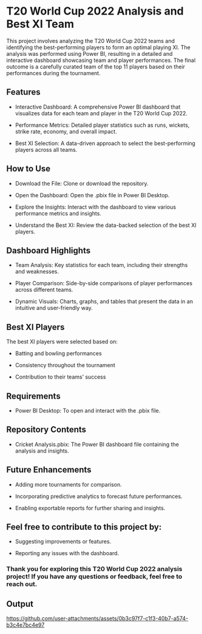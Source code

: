# T20 World Cup 2022 Analysis and Best XI Team

This project involves analyzing the T20 World Cup 2022 teams and identifying the best-performing players to form an optimal playing XI. The analysis was performed using Power BI, resulting in a detailed and interactive dashboard showcasing team and player performances. The final outcome is a carefully curated team of the top 11 players based on their performances during the tournament.

## Features

- Interactive Dashboard: A comprehensive Power BI dashboard that visualizes data for each team and player in the T20 World Cup 2022.

- Performance Metrics: Detailed player statistics such as runs, wickets, strike rate, economy, and overall impact.

- Best XI Selection: A data-driven approach to select the best-performing players across all teams.

## How to Use

- Download the File: Clone or download the repository.

- Open the Dashboard: Open the .pbix file in Power BI Desktop.

- Explore the Insights: Interact with the dashboard to view various performance metrics and insights.

- Understand the Best XI: Review the data-backed selection of the best XI players.

## Dashboard Highlights

- Team Analysis: Key statistics for each team, including their strengths and weaknesses.

- Player Comparison: Side-by-side comparisons of player performances across different teams.

- Dynamic Visuals: Charts, graphs, and tables that present the data in an intuitive and user-friendly way.

## Best XI Players

The best XI players were selected based on:

- Batting and bowling performances

- Consistency throughout the tournament

- Contribution to their teams’ success


## Requirements

- Power BI Desktop: To open and interact with the .pbix file.

## Repository Contents

- Cricket Analysis.pbix: The Power BI dashboard file containing the analysis and insights.

## Future Enhancements

- Adding more tournaments for comparison.

- Incorporating predictive analytics to forecast future performances.

- Enabling exportable reports for further sharing and insights.


## Feel free to contribute to this project by:

- Suggesting improvements or features.

- Reporting any issues with the dashboard.
### Thank you for exploring this T20 World Cup 2022 analysis project! If you have any questions or feedback, feel free to reach out.

## Output

https://github.com/user-attachments/assets/0b3c97f7-c1f3-40b7-a574-b3c4e7bc4e97



